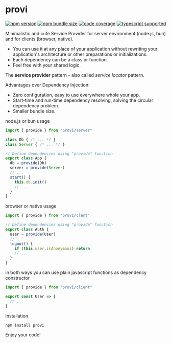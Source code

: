 # provi

[![npm version](https://img.shields.io/npm/v/provi?style=flat-square)](https://www.npmjs.com/package/provi)
[![npm bundle size](https://img.shields.io/bundlephobia/minzip/provi?style=flat-square)](https://bundlephobia.com/result?p=provi)
[![code coverage](https://img.shields.io/coveralls/github/re-js/provi?style=flat-square)](https://coveralls.io/github/re-js/provi)
[![typescript supported](https://img.shields.io/npm/types/typescript?style=flat-square)](index.d.ts)

Minimalistic and cute Service Provider for server environment (node.js, bun) and for clients (browser, native).

- You can use it at any place of your application without rewriting your application's architecture or other preparations or initializations.
- Each dependency can be a class or function.
- Feel free with your shared logic.

The **service provider** pattern - also called _service locator_ pattern.

Advantages over Dependency Injection:

  - Zero configuration, easy to use everywhere whole your app.
  - Start-time and run-time dependency resolving, solving the circular dependency problem.
  - Smaller bundle size.

node.js or bun usage

```javascript
import { provide } from "provi/server"

class Db { /* ... */ }
class Server { /* ... */ }

// Define dependencies using "provide" function
export class App {
  db = provide(Db)
  server = provide(Server)
  // ...
  start() {
    this.db.init()
    // ...
  }
}
```

browser or native usage

```javascript
import { provide } from "provi/clent"

// Define dependencies using "provide" function
export class Auth {
  user = provide(User)
  // ...
  logout() {
    if (this.user.isAnonymous) return
    // ...
  }
}
```

in both ways you can use plain javascript functions as dependency constructor

```javascript
import { provide } from "provi/client"

export const User => {
  // ...
}
```



Installation

```bash
npm install provi
```

Enjoy your code!